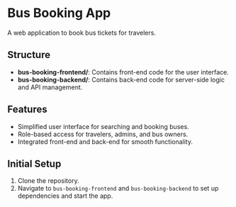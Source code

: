 # Bus Booking App

A web application to book bus tickets for travelers. 

## Structure
- **bus-booking-frontend/**: Contains front-end code for the user interface.
- **bus-booking-backend/**: Contains back-end code for server-side logic and API management.

## Features
- Simplified user interface for searching and booking buses.
- Role-based access for travelers, admins, and bus owners.
- Integrated front-end and back-end for smooth functionality.

## Initial Setup
1. Clone the repository.
2. Navigate to `bus-booking-frontend` and `bus-booking-backend` to set up dependencies and start the app.
